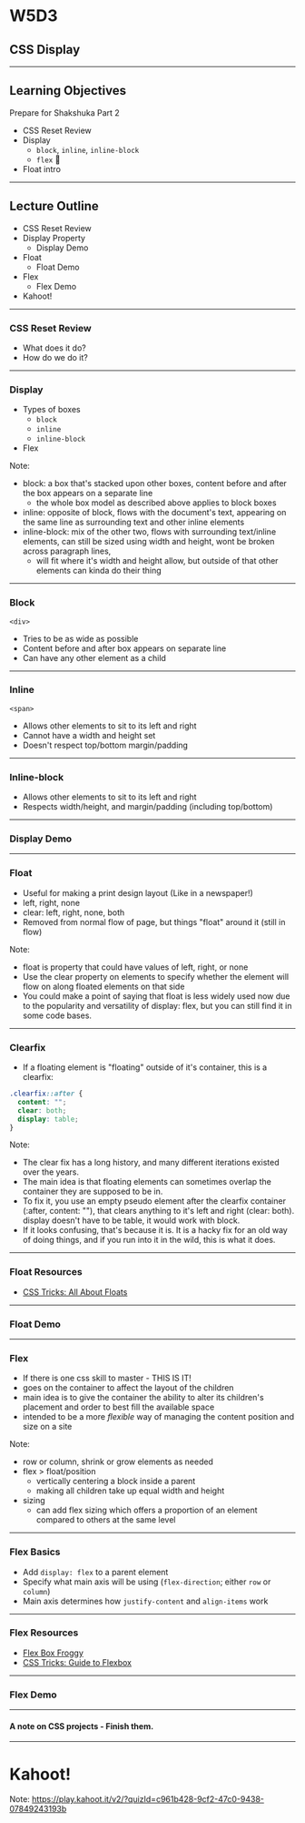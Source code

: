 # W5D3

## CSS Display

---

## Learning Objectives

Prepare for Shakshuka Part 2

* CSS Reset Review
* Display
  + `block`, `inline`, `inline-block`
  + `flex` 🤩
* Float intro

---

## Lecture Outline

* CSS Reset Review
* Display Property
  * Display Demo
* Float
  * Float Demo
* Flex
  * Flex Demo
* Kahoot!

---

### CSS Reset Review
+ What does it do?
+ How do we do it?

---


### Display

+ Types of boxes
  + `block`
  + `inline`
  + `inline-block`
+ Flex

Note:

+ block: a box that's stacked upon other boxes, content before and after the box appears on a separate line
  + the whole box model as described above applies to block boxes
+ inline: opposite of block, flows with the document's text, appearing on the same line as surrounding text and other inline elements
+ inline-block: mix of the other two, flows with surrounding text/inline elements, can still be sized using width and height, wont be broken across paragraph lines,
  + will fit where it's width and height allow, but outside of that other elements can kinda do their thing

---

### Block

`<div>`
* Tries to be as wide as possible
* Content before and after box appears on separate line
* Can have any other element as a child

---

### Inline

`<span>`
* Allows other elements to sit to its left and right
* Cannot have a width and height set
* Doesn't respect top/bottom margin/padding

---

### Inline-block

* Allows other elements to sit to its left and right
* Respects width/height, and margin/padding (including top/bottom)

---

### Display Demo

---

### Float

* Useful for making a print design layout (Like in a newspaper!)
* left, right, none
* clear: left, right, none, both
* Removed from normal flow of page, but things "float" around it (still in flow)

Note:
* float is property that could have values of left, right, or none
* Use the clear property on elements to specify whether the element will flow on along floated elements on that side
* You could make a point of saying that float is less widely used now due to the popularity and versatility of display: flex, but you can still find it in some code bases.

---

### Clearfix

* If a floating element is "floating" outside of it's container, this is a clearfix:

```css
.clearfix::after {
  content: "";
  clear: both;
  display: table;
}
```

Note: 
* The clear fix has a long history, and many different iterations existed over the years.
* The main idea is that floating elements can sometimes overlap the container they are supposed to be in.
* To fix it, you use an empty pseudo element after the clearfix container (:after, content: ""), that clears anything to it's left and right (clear: both). display doesn't have to be table, it would work with block.
* If it looks confusing, that's because it is. It is a hacky fix for an old way of doing things, and if you run into it in the wild, this is what it does.

---

### Float Resources
* [CSS Tricks: All About Floats](https://css-tricks.com/all-about-floats/)

---

### Float Demo

---

### Flex

+ If there is one css skill to master - THIS IS IT!
+ goes on the container to affect the layout of the children
+ main idea is to give the container the ability to alter its children's placement and order to best fill the available space
+ intended to be a more _flexible_ way of managing the content position and size on a site

Note:
+ row or column, shrink or grow elements as needed
+ flex > float/position
  + vertically centering a block inside a parent
  + making all children take up equal width and height
+ sizing
  + can add flex sizing which offers a proportion of an element compared to others at the same level

---

### Flex Basics

* Add `display: flex` to a parent element
* Specify what main axis will be using (`flex-direction`; either `row` or `column`)
* Main axis determines how `justify-content` and `align-items` work

---


### Flex Resources
* [Flex Box Froggy](https://flexboxfroggy.com/)
* [CSS Tricks: Guide to Flexbox](https://css-tricks.com/snippets/css/a-guide-to-flexbox/)

---

### Flex Demo

---

#### A note on CSS projects - Finish them.

---

# Kahoot!

Note: https://play.kahoot.it/v2/?quizId=c961b428-9cf2-47c0-9438-07849243193b